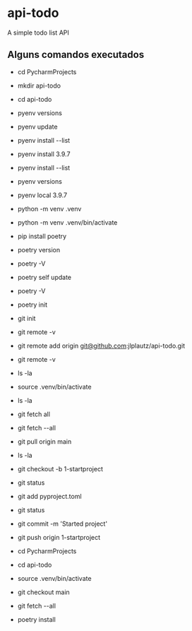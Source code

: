 # api-todo
A simple todo list API

## Alguns comandos executados
  - cd PycharmProjects
  - mkdir api-todo
  - cd api-todo
  - pyenv versions
  - pyenv update
  - pyenv install --list
  - pyenv install 3.9.7
  - pyenv install --list
  - pyenv versions
  - pyenv local 3.9.7
  - python -m venv .venv
  - python -m venv .venv/bin/activate
  - pip install poetry
  - poetry version
  - poetry -V
  - poetry self update
  - poetry -V
  - poetry init
  - git init
  - git remote -v
  - git remote add origin git@github.com:jlplautz/api-todo.git 
  - git remote -v
  - ls -la
  - source .venv/bin/activate
  - ls -la
  - git fetch all
  - git fetch --all
  - git pull origin main
  - ls -la
  - git checkout -b 1-startproject
  - git status
  - git add pyproject.toml
  - git status
  - git commit -m 'Started project'
  - git push origin 1-startproject
  - cd PycharmProjects
  - cd api-todo
  - source .venv/bin/activate
  - git checkout main
  - git fetch --all

  - poetry install



